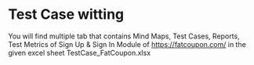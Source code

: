# Test Case witting
You will find multiple tab that contains Mind Maps, Test Cases, Reports, Test Metrics of Sign Up & Sign In Module of https://fatcoupon.com/ in the given excel sheet TestCase_FatCoupon.xlsx
